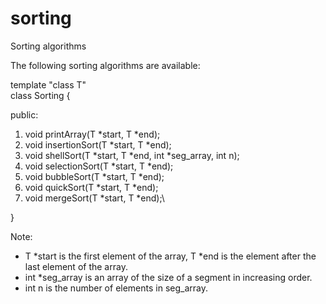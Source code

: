 # sorting
Sorting algorithms

The following sorting algorithms are available: 

template "class T"\
class Sorting {

public:
1.    void printArray(T *start, T *end);
2.    void insertionSort(T *start, T *end);
3.    void shellSort(T *start, T *end, int *seg_array, int n);
4.    void selectionSort(T *start, T *end);
5.    void bubbleSort(T *start, T *end);
6.    void quickSort(T *start, T *end);
7.    void mergeSort(T *start, T *end);\

}

Note:
- T *start is the first element of the array, T *end is the element after the last element of the array.
- int *seg_array is an array of the size of a segment in increasing order.
- int n is the number of elements in seg_array.
